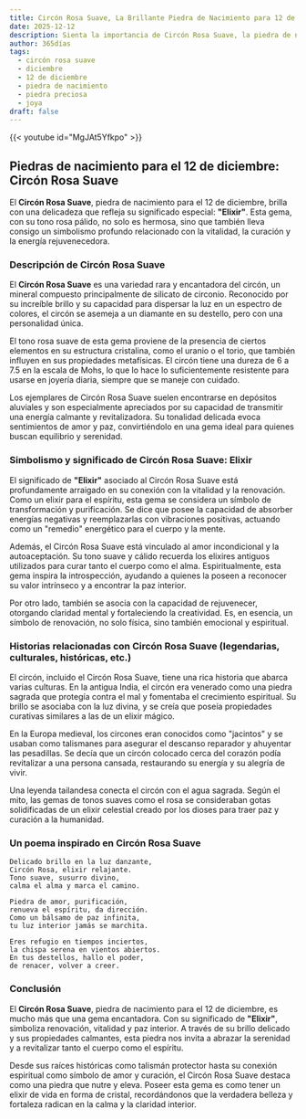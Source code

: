 ```yaml
---
title: Circón Rosa Suave, La Brillante Piedra de Nacimiento para 12 de diciembre
date: 2025-12-12
description: Sienta la importancia de Circón Rosa Suave, la piedra de nacimiento de 12 de diciembre que simboliza Elixir. Deje que su belleza y significado iluminen su día.
author: 365días
tags:
  - circón rosa suave
  - diciembre
  - 12 de diciembre
  - piedra de nacimiento
  - piedra preciosa
  - joya
draft: false
---
```


{{< youtube id="MgJAt5Yfkpo" >}}

## Piedras de nacimiento para el 12 de diciembre: Circón Rosa Suave

El **Circón Rosa Suave**, piedra de nacimiento para el 12 de diciembre, brilla con una delicadeza que refleja su significado especial: **"Elixir"**. Esta gema, con su tono rosa pálido, no solo es hermosa, sino que también lleva consigo un simbolismo profundo relacionado con la vitalidad, la curación y la energía rejuvenecedora.

### Descripción de Circón Rosa Suave

El **Circón Rosa Suave** es una variedad rara y encantadora del circón, un mineral compuesto principalmente de silicato de circonio. Reconocido por su increíble brillo y su capacidad para dispersar la luz en un espectro de colores, el circón se asemeja a un diamante en su destello, pero con una personalidad única.

El tono rosa suave de esta gema proviene de la presencia de ciertos elementos en su estructura cristalina, como el uranio o el torio, que también influyen en sus propiedades metafísicas. El circón tiene una dureza de 6 a 7.5 en la escala de Mohs, lo que lo hace lo suficientemente resistente para usarse en joyería diaria, siempre que se maneje con cuidado.

Los ejemplares de Circón Rosa Suave suelen encontrarse en depósitos aluviales y son especialmente apreciados por su capacidad de transmitir una energía calmante y revitalizadora. Su tonalidad delicada evoca sentimientos de amor y paz, convirtiéndolo en una gema ideal para quienes buscan equilibrio y serenidad.

### Simbolismo y significado de Circón Rosa Suave: Elixir

El significado de **"Elixir"** asociado al Circón Rosa Suave está profundamente arraigado en su conexión con la vitalidad y la renovación. Como un elixir para el espíritu, esta gema se considera un símbolo de transformación y purificación. Se dice que posee la capacidad de absorber energías negativas y reemplazarlas con vibraciones positivas, actuando como un "remedio" energético para el cuerpo y la mente.

Además, el Circón Rosa Suave está vinculado al amor incondicional y la autoaceptación. Su tono suave y cálido recuerda los elixires antiguos utilizados para curar tanto el cuerpo como el alma. Espiritualmente, esta gema inspira la introspección, ayudando a quienes la poseen a reconocer su valor intrínseco y a encontrar la paz interior.

Por otro lado, también se asocia con la capacidad de rejuvenecer, otorgando claridad mental y fortaleciendo la creatividad. Es, en esencia, un símbolo de renovación, no solo física, sino también emocional y espiritual.

### Historias relacionadas con Circón Rosa Suave (legendarias, culturales, históricas, etc.)

El circón, incluido el Circón Rosa Suave, tiene una rica historia que abarca varias culturas. En la antigua India, el circón era venerado como una piedra sagrada que protegía contra el mal y fomentaba el crecimiento espiritual. Su brillo se asociaba con la luz divina, y se creía que poseía propiedades curativas similares a las de un elixir mágico.

En la Europa medieval, los circones eran conocidos como "jacintos" y se usaban como talismanes para asegurar el descanso reparador y ahuyentar las pesadillas. Se decía que un circón colocado cerca del corazón podía revitalizar a una persona cansada, restaurando su energía y su alegría de vivir.

Una leyenda tailandesa conecta el circón con el agua sagrada. Según el mito, las gemas de tonos suaves como el rosa se consideraban gotas solidificadas de un elixir celestial creado por los dioses para traer paz y curación a la humanidad.

### Un poema inspirado en Circón Rosa Suave

```
Delicado brillo en la luz danzante,  
Circón Rosa, elixir relajante.  
Tono suave, susurro divino,  
calma el alma y marca el camino.  

Piedra de amor, purificación,  
renueva el espíritu, da dirección.  
Como un bálsamo de paz infinita,  
tu luz interior jamás se marchita.  

Eres refugio en tiempos inciertos,  
la chispa serena en vientos abiertos.  
En tus destellos, hallo el poder,  
de renacer, volver a creer.  
```

### Conclusión

El **Circón Rosa Suave**, piedra de nacimiento para el 12 de diciembre, es mucho más que una gema encantadora. Con su significado de **"Elixir"**, simboliza renovación, vitalidad y paz interior. A través de su brillo delicado y sus propiedades calmantes, esta piedra nos invita a abrazar la serenidad y a revitalizar tanto el cuerpo como el espíritu.

Desde sus raíces históricas como talismán protector hasta su conexión espiritual como símbolo de amor y curación, el Circón Rosa Suave destaca como una piedra que nutre y eleva. Poseer esta gema es como tener un elixir de vida en forma de cristal, recordándonos que la verdadera belleza y fortaleza radican en la calma y la claridad interior.